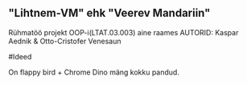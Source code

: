 ## "Lihtnem-VM" ehk "Veerev Mandariin"
Rühmatöö projekt OOP-i(LTAT.03.003) aine raames 
AUTORID: Kaspar Aednik & Otto-Cristofer Venesaun

#Ideed

On flappy bird + Chrome Dino mäng kokku pandud.
